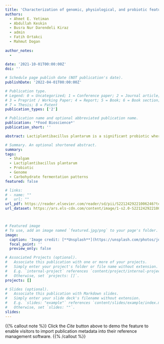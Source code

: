 ```yaml
---
title: 'Characterization of genomic, physiological, and probiotic features Lactiplantibacillus plantarum DY46 strain isolated from traditional lactic acid fermented shalgam beverage'
authors:
  - Ahmet E. Yetiman
  - Abdullah Keskin
  - Busra Nur Darendeli Kiraz
  - admin
  - Fatih Ortakci
  - Mahmut Dogan
  
author_notes:
  -
  
date: '2021-10-01T00:00:00Z'
doi: ''

# Schedule page publish date (NOT publication's date).
publishDate: '2022-04-01T00:00:00Z'

# Publication type.
# Legend: 0 = Uncategorized; 1 = Conference paper; 2 = Journal article;
# 3 = Preprint / Working Paper; 4 = Report; 5 = Book; 6 = Book section;
# 7 = Thesis; 8 = Patent
publication_types: ['2']

# Publication name and optional abbreviated publication name.
publication: '*Food Bioscience*'
publication_short: ''

abstract: Lactiplantibacillus plantarum is a significant probiotic where it could be found in ubiquitous niches. In this study, a new Lb. plantarum strain DY46 was isolated from a traditional lactic-acid-fermented beverage called shalgam. The whole genome of the DY46 was sequenced and obtained sequences were assembled into a 3.32 Mb draft genome using PATRIC (3.6.8.). The DY46 genome consists of a single circular chromosome of 3,332,827 bp that is predicted to carry 3219 genes, including 61 tRNA genes, 2 rRNA operons. The genome has a GC content of 44.3% includes 98 predicted pseudogenes, 25 complete or partial transposases and 3 intact prophages. The genes encoding enzymes related in the intact EMP (Embden–Meyerhof–Parnas) and PK (phosphoketolase) pathways were predicted using BlastKOALA which is an indicator of having facultative heterofermentative pathways. DY46 genome also predicted to carry genes of Pln E, Pln F and Pln K showing the antimicrobial potential of this bacterium which can be linked to in vitro antagonism tests that DY46 can inhibit S.enterica sv. Typhimurium ATCC14028, K. pneumonie ATCC13883, and P. vulgaris ATCC8427. Moreover, it is determined that all resistome found in its genome were intrinsically originated and the strain was found to be tolerant to acid and bile concentrations by mimicking human gastrointestinal conditions. In conclusion, L. plantarum DY46 is a promising bacterium that appears to have certain probiotic properties, confirmed by “in vitro” and “in silico” analyses, and is a potential dietary supplement candidate that may provide functional benefits to the host.

# Summary. An optional shortened abstract.
summary: 
tags:
  - Shalgam
  - Lactiplantibacillus plantarum
  - Probiotic
  - Genome
  - Carbohydrate fermentation patterns
featured: false

# links:
# - name: ""
#   url: ""
url_pdf: https://reader.elsevier.com/reader/sd/pii/S2212429221006246?token=A88F27875E5150EE46A478BFF053D9199528925448FD809E7A72B2D1960C0BDE1515C06011D7D29E363B1604931E8C2C&originRegion=eu-west-1&originCreation=20221021115108
url_dataset: https://ars.els-cdn.com/content/image/1-s2.0-S2212429221006246-mmc1.pdf



# Featured image
# To use, add an image named `featured.jpg/png` to your page's folder.
image:
  caption: 'Image credit: [**Unsplash**](https://unsplash.com/photos/jdD8gXaTZsc)'
  focal_point: ''
  preview_only: false

# Associated Projects (optional).
#   Associate this publication with one or more of your projects.
#   Simply enter your project's folder or file name without extension.
#   E.g. `internal-project` references `content/project/internal-project/index.md`.
#   Otherwise, set `projects: []`.
projects: []

# Slides (optional).
#   Associate this publication with Markdown slides.
#   Simply enter your slide deck's filename without extension.
#   E.g. `slides: "example"` references `content/slides/example/index.md`.
#   Otherwise, set `slides: ""`.
slides:
---
```


{{% callout note %}}
Click the _Cite_ button above to demo the feature to enable visitors to import publication metadata into their reference management software.
{{% /callout %}}


